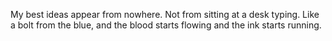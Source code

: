 My best ideas appear from nowhere. Not from sitting at a desk typing. Like a bolt from the blue, and the blood starts flowing and the ink starts running.
